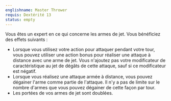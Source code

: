```yaml
---
englishname: Master Thrower
requis: Dextérité 13
status: empty
---
```

Vous êtes un expert en ce qui concerne les armes de jet. Vous bénéficiez des effets suivants : 

 - Lorsque vous utilisez votre action pour attaquer pendant votre tour, vous pouvez utiliser une action bonus pour réaliser une attaque à distance avec une arme de jet. Vous n'ajoutez pas votre modificateur de caractéristique au jet de dégâts de cette attaque, sauf si ce modificateur est négatif.
 - Lorsque vous réalisez une attaque armée à distance, vous pouvez dégainer l'arme comme partie de l'attaque. Il n'y a pas de limite sur le nombre d'armes que vous pouvez dégainer de cette façon par tour.
 - Les portées de vos armes de jet sont doublées.
